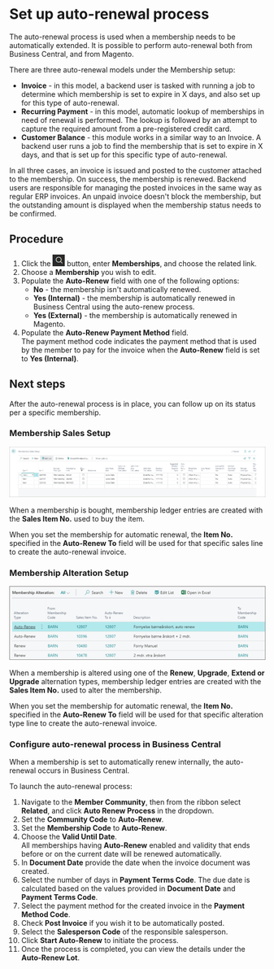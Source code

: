 # Set up auto-renewal process

The auto-renewal process is used when a membership needs to be automatically extended. It is possible to perform auto-renewal both from Business Central, and from Magento.

There are three auto-renewal models under the Membership setup:

- **Invoice** - in this model, a backend user is tasked with running a job to determine which membership is set to expire in X days, and also set up for this type of auto-renewal. 
- **Recurring Payment** - in this model, automatic lookup of memberships in need of renewal is performed. The lookup is followed by an attempt to capture the required amount from a pre-registered credit card. 
- **Customer Balance** - this module works in a similar way to an Invoice. A backend user runs a job to find the membership that is set to expire in X days, and that is set up for this specific type of auto-renewal. 

In all three cases, an invoice is issued and posted to the customer attached to the membership. On success, the membership is renewed. Backend users are responsible for managing the posted invoices in the same way as regular ERP invoices. An unpaid invoice doesn't block the membership, but the outstanding amount is displayed when the membership status needs to be confirmed. 


## Procedure

1. Click the ![Lightbulb that opens the Tell Me feature](../../../images/Icons/Lightbulb_icon.png "Tell Me what you want to do") button, enter **Memberships**, and choose the related link.
2. Choose a **Membership** you wish to edit. 
3. Populate the **Auto-Renew** field with one of the following options:   
   - **No** - the membership isn't automatically renewed.
   - **Yes (Internal)** - the membership is automatically renewed in Business Central using the auto-renew process.
   - **Yes (External)** - the membership is automatically renewed in Magento. 
4. Populate the **Auto-Renew Payment Method** field.     
   The payment method code indicates the payment method that is used by the member to pay for the invoice when the **Auto-Renew** field is set to **Yes (Internal)**.

## Next steps

After the auto-renewal process is in place, you can follow up on its status per a specific membership.

### Membership Sales Setup

![membership_sales_Setup](../images/membership_sales_setup.PNG)

When a membership is bought, membership ledger entries are created with the **Sales Item No.** used to buy the item. 

When you set the membership for automatic renewal, the **Item No.** specified in the **Auto-Renew To** field will be used for that specific sales line to create the auto-renewal invoice. 

### Membership Alteration Setup

![membership_alteration](..//images/Picture3.png)

When a membership is altered using one of the **Renew**, **Upgrade**, **Extend or Upgrade** alternation types, membership ledger entries are created with the **Sales Item No.** used to alter the membership.

When you set the membership for automatic renewal, the **Item No.** specified in the **Auto-Renew To** field will be used for that specific alteration type line to create the auto-renewal invoice. 

### Configure auto-renewal process in Business Central

When a membership is set to automatically renew internally, the auto-renewal occurs in Business Central.

To launch the auto-renewal process:

1. Navigate to the **Member Community**, then from the ribbon select **Related**, and click **Auto Renew Process** in the dropdown.
2. Set the **Community Code** to **Auto-Renew**.
3. Set the **Membership Code** to **Auto-Renew**.
4. Choose the **Valid Until Date**.         
   All memberships having **Auto-Renew** enabled and validity that ends before or on the current date will be renewed automatically. 
5. In **Document Date** provide the date when the invoice document was created. 
6. Select the number of days in **Payment Terms Code**. 
   The due date is calculated based on the values provided in **Document Date** and **Payment Terms Code**.
7. Select the payment method for the created invoice in the **Payment Method Code**.
8. Check **Post Invoice** if you wish it to be automatically posted.
9. Select the **Salesperson Code** of the responsible salesperson.
10. Click **Start Auto-Renew** to initiate the process.
11. Once the process is completed, you can view the details under the **Auto-Renew Lot**.